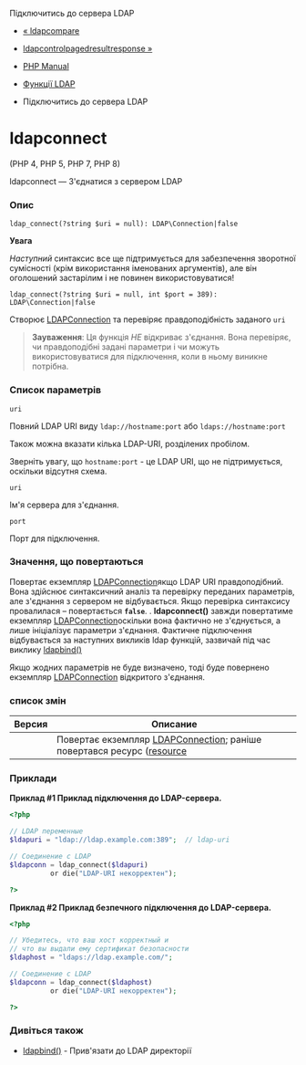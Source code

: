 Підключитись до сервера LDAP

-   [« ldapcompare](function.ldap-compare.html)
    
-   [ldapcontrolpagedresultresponse »](function.ldap-control-paged-result-response.html)
    
-   [PHP Manual](index.md)
    
-   [Функції LDAP](ref.ldap.md)
    
-   Підключитись до сервера LDAP
    

# ldapconnect

(PHP 4, PHP 5, PHP 7, PHP 8)

ldapconnect — З'єднатися з сервером LDAP

### Опис

```methodsynopsis
ldap_connect(?string $uri = null): LDAP\Connection|false
```

**Увага**

*Наступний* синтаксис все ще підтримується для забезпечення зворотної сумісності (крім використання іменованих аргументів), але він оголошений застарілим і не повинен використовуватися!

```methodsynopsis
ldap_connect(?string $uri = null, int $port = 389): LDAP\Connection|false
```

Створює [LDAPConnection](class.ldap-connection.html) та перевіряє правдоподібність заданого `uri`

> **Зауваження**: Ця функція *НЕ* відкриває з'єднання. Вона перевіряє, чи правдоподібні задані параметри і чи можуть використовуватися для підключення, коли в ньому виникне потрібна.

### Список параметрів

`uri`

Повний LDAP URI виду `ldap://hostname:port` або `ldaps://hostname:port`

Також можна вказати кілька LDAP-URI, розділених пробілом.

Зверніть увагу, що `hostname:port` - це LDAP URI, що не підтримується, оскільки відсутня схема.

`uri`

Ім'я сервера для з'єднання.

`port`

Порт для підключення.

### Значення, що повертаються

Повертає екземпляр [LDAPConnection](class.ldap-connection.html)якщо LDAP URI правдоподібний. Вона здійснює синтаксичний аналіз та перевірку переданих параметрів, але з'єднання з сервером не відбувається. Якщо перевірка синтаксису провалилася – повертається **`false`**. . **ldapconnect()** завжди повертатиме екземпляр [LDAPConnection](class.ldap-connection.html)оскільки вона фактично не з'єднується, а лише ініціалізує параметри з'єднання. Фактичне підключення відбувається за наступних викликів ldap функцій, зазвичай під час виклику [ldapbind()](function.ldap-bind.html)

Якщо жодних параметрів не буде визначено, тоді буде повернено екземпляр [LDAPConnection](class.ldap-connection.html) відкритого з'єднання.

### список змін

| Версия | Описание |
| --- | --- |
|  | Повертає екземпляр [LDAPConnection](class.ldap-connection.html); раніше повертався ресурс ([resource](language.types.resource.md) |

### Приклади

**Приклад #1 Приклад підключення до LDAP-сервера.**

```php
<?php

// LDAP переменные
$ldapuri = "ldap://ldap.example.com:389";  // ldap-uri

// Соединение с LDAP
$ldapconn = ldap_connect($ldapuri)
          or die("LDAP-URI некорректен");

?>
```

**Приклад #2 Приклад безпечного підключення до LDAP-сервера.**

```php
<?php

// Убедитесь, что ваш хост корректный и
// что вы выдали ему сертификат безопасности
$ldaphost = "ldaps://ldap.example.com/";

// Соединение с LDAP
$ldapconn = ldap_connect($ldaphost)
          or die("LDAP-URI некорректен");

?>
```

### Дивіться також

-   [ldapbind()](function.ldap-bind.html) - Прив'язати до LDAP директорії